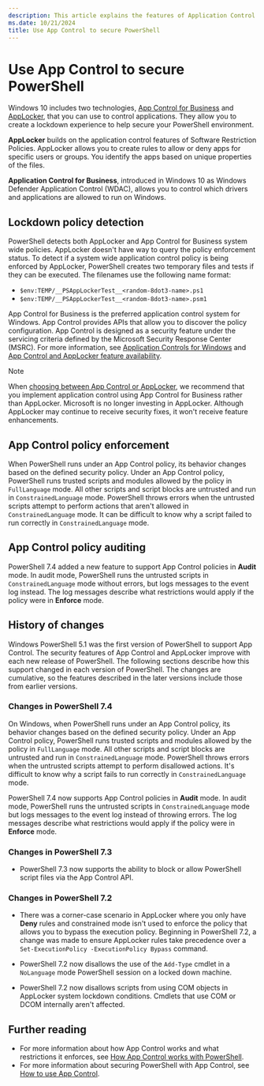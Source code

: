 ```yaml
---
description: This article explains the features of Application Control that can be used to secure your PowerShell environment.
ms.date: 10/21/2024
title: Use App Control to secure PowerShell
---
```

# Use App Control to secure PowerShell

Windows 10 includes two technologies, [App Control for Business][04] and [AppLocker][01],
that you can use to control applications. They allow you to create a lockdown experience to help
secure your PowerShell environment.

**AppLocker** builds on the application control features of Software Restriction Policies. AppLocker
allows you to create rules to allow or deny apps for specific users or groups. You identify the apps
based on unique properties of the files.

**Application Control for Business**, introduced in Windows 10 as Windows Defender Application
Control (WDAC), allows you to control which drivers and applications are allowed to run on Windows.

## Lockdown policy detection

PowerShell detects both AppLocker and App Control for Business system wide policies. AppLocker
doesn't have way to query the policy enforcement status. To detect if a system wide application
control policy is being enforced by AppLocker, PowerShell creates two temporary files and tests if
they can be executed. The filenames use the following name format:

- `$env:TEMP/__PSAppLockerTest__<random-8dot3-name>.ps1`
- `$env:TEMP/__PSAppLockerTest__<random-8dot3-name>.psm1`

App Control for Business is the preferred application control system for Windows. App Control
provides APIs that allow you to discover the policy configuration. App Control is designed as a
security feature under the servicing criteria defined by the Microsoft Security Response Center
(MSRC). For more information, see [Application Controls for Windows][04] and
[App Control and AppLocker feature availability][02].

> [!NOTE]
> When [choosing between App Control or AppLocker][03], we recommend that you implement application
> control using App Control for Business rather than AppLocker. Microsoft is no longer investing in
> AppLocker. Although AppLocker may continue to receive security fixes, it won't receive feature
> enhancements.

## App Control policy enforcement

When PowerShell runs under an App Control policy, its behavior changes based on the defined security
policy. Under an App Control policy, PowerShell runs trusted scripts and modules allowed by the
policy in `FullLanguage` mode. All other scripts and script blocks are untrusted and run in
`ConstrainedLanguage` mode. PowerShell throws errors when the untrusted scripts attempt to perform
actions that aren't allowed in `ConstrainedLanguage` mode. It can be difficult to know why a script
failed to run correctly in `ConstrainedLanguage` mode.

## App Control policy auditing

PowerShell 7.4 added a new feature to support App Control policies in **Audit** mode. In audit mode,
PowerShell runs the untrusted scripts in `ConstrainedLanguage` mode without errors, but logs
messages to the event log instead. The log messages describe what restrictions would apply if the
policy were in **Enforce** mode.

## History of changes

Windows PowerShell 5.1 was the first version of PowerShell to support App Control. The security
features of App Control and AppLocker improve with each new release of PowerShell. The following
sections describe how this support changed in each version of PowerShell. The changes are
cumulative, so the features described in the later versions include those from earlier versions.

### Changes in PowerShell 7.4

On Windows, when PowerShell runs under an App Control policy, its behavior changes based on the
defined security policy. Under an App Control policy, PowerShell runs trusted scripts and modules
allowed by the policy in `FullLanguage` mode. All other scripts and script blocks are untrusted and
run in `ConstrainedLanguage` mode. PowerShell throws errors when the untrusted scripts attempt to
perform disallowed actions. It's difficult to know why a script fails to run correctly in
`ConstrainedLanguage` mode.

PowerShell 7.4 now supports App Control policies in **Audit** mode. In audit mode, PowerShell runs
the untrusted scripts in `ConstrainedLanguage` mode but logs messages to the event log instead of
throwing errors. The log messages describe what restrictions would apply if the policy were in
**Enforce** mode.

### Changes in PowerShell 7.3

- PowerShell 7.3 now supports the ability to block or allow PowerShell script files via the App
  Control API.

### Changes in PowerShell 7.2

- There was a corner-case scenario in AppLocker where you only have **Deny** rules and constrained
  mode isn't used to enforce the policy that allows you to bypass the execution policy. Beginning in
  PowerShell 7.2, a change was made to ensure AppLocker rules take precedence over a
  `Set-ExecutionPolicy -ExecutionPolicy Bypass` command.

- PowerShell 7.2 now disallows the use of the `Add-Type` cmdlet in a `NoLanguage` mode PowerShell
  session on a locked down machine.

- PowerShell 7.2 now disallows scripts from using COM objects in AppLocker system lockdown
  conditions. Cmdlets that use COM or DCOM internally aren't affected.

## Further reading

- For more information about how App Control works and what restrictions it enforces, see
  [How App Control works with PowerShell][06].
- For more information about securing PowerShell with App Control, see [How to use App Control][05].

<!-- link references -->
[01]: /windows/security/application-security/application-control/app-control-for-business/applocker/what-is-applocker
[02]: /windows/security/application-security/application-control/app-control-for-business/feature-availability
[03]: /windows/security/application-security/application-control/app-control-for-business/appcontrol-and-applocker-overview#choose-when-to-use-app-control-or-applocker
[04]: /windows/security/application-security/application-control/app-control-for-business/appcontrol
[05]: how-to-use-app-control.md
[06]: how-app-control-works.md
